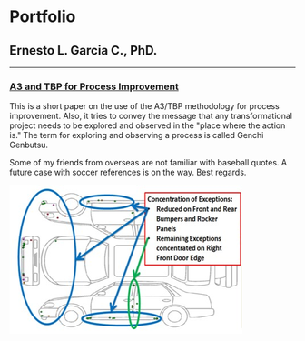 # Portfolio
## Ernesto L. Garcia C., PhD.

---

### [A3 and TBP for Process Improvement](https://github.com/elgc/Portfolio/blob/main/A3TBP_Appaloosa.pdf)

This is a short paper on the use of the A3/TBP methodology for process improvement. Also, it tries to convey the message that any transformational project needs to be explored and observed in the "place where the action is." The term for exploring and observing a process is called Genchi Genbutsu.

Some of my friends from overseas are not familiar with baseball quotes. A future case with soccer references is on the way. Best regards.

![](/Images/Before.png)
